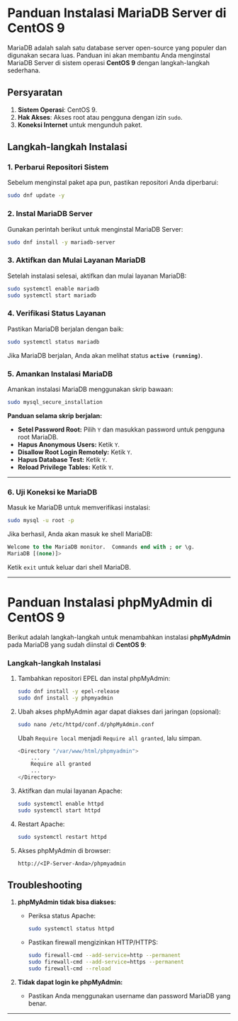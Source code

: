 # Panduan Instalasi MariaDB Server di CentOS 9

MariaDB adalah salah satu database server open-source yang populer dan digunakan secara luas. Panduan ini akan membantu Anda menginstal MariaDB Server di sistem operasi **CentOS 9** dengan langkah-langkah sederhana.


## Persyaratan
1. **Sistem Operasi**: CentOS 9.
2. **Hak Akses**: Akses root atau pengguna dengan izin `sudo`.
3. **Koneksi Internet** untuk mengunduh paket.


## Langkah-langkah Instalasi

### 1. Perbarui Repositori Sistem
Sebelum menginstal paket apa pun, pastikan repositori Anda diperbarui:
```bash
sudo dnf update -y
```


### 2. Instal MariaDB Server
Gunakan perintah berikut untuk menginstal MariaDB Server:
```bash
sudo dnf install -y mariadb-server
```


### 3. Aktifkan dan Mulai Layanan MariaDB
Setelah instalasi selesai, aktifkan dan mulai layanan MariaDB:
```bash
sudo systemctl enable mariadb
sudo systemctl start mariadb
```


### 4. Verifikasi Status Layanan
Pastikan MariaDB berjalan dengan baik:
```bash
sudo systemctl status mariadb
```
Jika MariaDB berjalan, Anda akan melihat status **`active (running)`**.


### 5. Amankan Instalasi MariaDB
Amankan instalasi MariaDB menggunakan skrip bawaan:
```bash
sudo mysql_secure_installation
```

**Panduan selama skrip berjalan:**
- **Setel Password Root:** Pilih `Y` dan masukkan password untuk pengguna root MariaDB.
- **Hapus Anonymous Users:** Ketik `Y`.
- **Disallow Root Login Remotely:** Ketik `Y`.
- **Hapus Database Test:** Ketik `Y`.
- **Reload Privilege Tables:** Ketik `Y`.

---

### 6. Uji Koneksi ke MariaDB
Masuk ke MariaDB untuk memverifikasi instalasi:
```bash
sudo mysql -u root -p
```

Jika berhasil, Anda akan masuk ke shell MariaDB:
```sql
Welcome to the MariaDB monitor.  Commands end with ; or \g.
MariaDB [(none)]>
```

Ketik `exit` untuk keluar dari shell MariaDB.

---

# Panduan Instalasi phpMyAdmin di CentOS 9

Berikut adalah langkah-langkah untuk menambahkan instalasi **phpMyAdmin** pada MariaDB yang sudah diinstal di **CentOS 9**:  

### Langkah-langkah Instalasi
1. Tambahkan repositori EPEL dan instal phpMyAdmin:
   ```bash
   sudo dnf install -y epel-release
   sudo dnf install -y phpmyadmin
   ```
2. Ubah akses phpMyAdmin agar dapat diakses dari jaringan (opsional):
   ```bash
   sudo nano /etc/httpd/conf.d/phpMyAdmin.conf
   ```
   Ubah `Require local` menjadi `Require all granted`, lalu simpan.

   ```bash
   <Directory "/var/www/html/phpmyadmin">
       ...
       Require all granted
       ...
   </Directory>
   ```
4. Aktifkan dan mulai layanan Apache:
   ```bash
   sudo systemctl enable httpd
   sudo systemctl start httpd
   ```
5. Restart Apache:
   ```bash
   sudo systemctl restart httpd
   ```
6. Akses phpMyAdmin di browser:
   ```
   http://<IP-Server-Anda>/phpmyadmin
   ```
   
## Troubleshooting

1. **phpMyAdmin tidak bisa diakses:**
   - Periksa status Apache:
     ```bash
     sudo systemctl status httpd
     ```
   - Pastikan firewall mengizinkan HTTP/HTTPS:
     ```bash
     sudo firewall-cmd --add-service=http --permanent
     sudo firewall-cmd --add-service=https --permanent
     sudo firewall-cmd --reload
     ```

2. **Tidak dapat login ke phpMyAdmin:**
   - Pastikan Anda menggunakan username dan password MariaDB yang benar.

---
